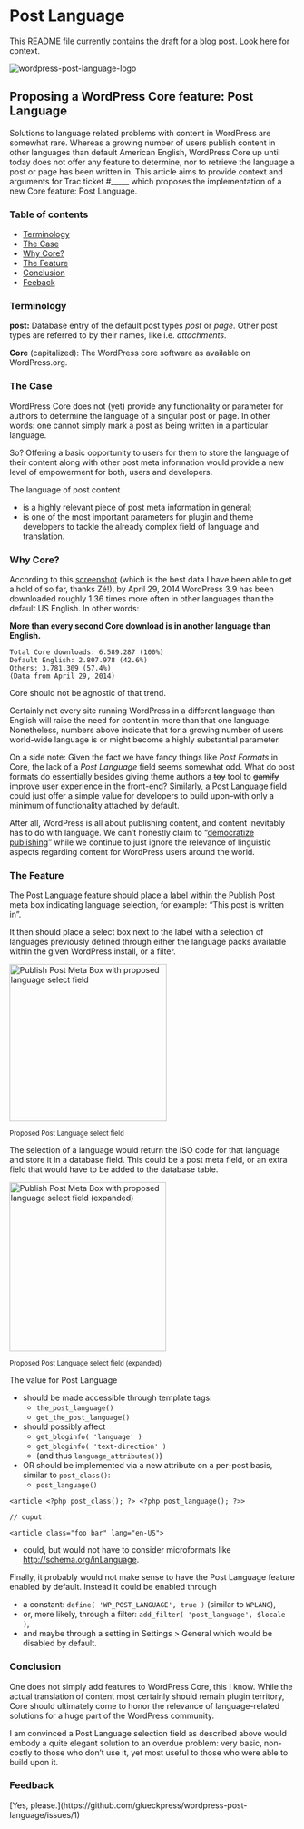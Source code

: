 # Post Language

This README file currently contains the draft for a blog post. [Look here](https://github.com/glueckpress/wordpress-post-language/issues/1) for context.

![wordpress-post-language-logo](https://cloud.githubusercontent.com/assets/308422/2893702/18b89a84-d54b-11e3-8cd5-227277bb56a0.png)

## Proposing a WordPress Core feature: Post Language

Solutions to language related problems with content in WordPress are somewhat rare. Whereas a growing number of users publish content in other languages than default American English, WordPress Core up until today does not offer any feature to determine, nor to retrieve the language a post or page has been written in. This article aims to provide context and arguments for Trac ticket #_____ which proposes the implementation of a new Core feature: Post Language.

<h3>Table of contents</h3>
<ul>
	<li><a href="#terminology">Terminology</a></li>
	<li><a href="#case">The Case</a></li>
	<li><a href="#core">Why Core?</a></li>
	<li><a href="#feature">The Feature</a></li>
	<li><a href="#conclusion">Conclusion</a></li>
	<li><a href="#feedback">Feeback</a></li>
</ul>
<h3 id="terminology">Terminology</h3>
<strong>post:</strong> Database entry of the default post types <em>post</em> or <em>page</em>. Other post types are referred to by their names, like i.e. <em>attachments</em>.

<strong>Core</strong> (capitalized): The WordPress core software as available on WordPress.org.
<h3 id="case">The Case</h3>
WordPress Core does  not (yet) provide any functionality or parameter for authors to determine the language of a singular post or page. In other words: one cannot simply mark a post as being written in a particular language.

So? Offering a basic opportunity to users for them to store the language of their content along with other post meta information would provide a new level of empowerment for both, users and developers.

The language of post content
<ul>
	<li>is a highly relevant piece of post meta information in general;</li>
	<li>is one of the most important parameters for plugin and theme developers to tackle the already complex field of language and translation.</li>
</ul>
<h3 id="core">Why Core?</h3>
According to this <a href="https://cloud.githubusercontent.com/assets/308422/2892199/3e112636-d53a-11e3-8c16-3d1bb07948b5.png">screenshot</a> (which is the best data I have been able to get a hold of so far, thanks Zé!), by April 29, 2014 WordPress 3.9 has been downloaded roughly 1.36 times more often in other languages than the default US English. In other words:

<strong>More than every second Core download is in another language than English.</strong>

```
Total Core downloads: 6.589.287 (100%)
Default English: 2.807.978 (42.6%)
Others: 3.781.309 (57.4%)
(Data from April 29, 2014)
```

Core should not be agnostic of that trend.

Certainly not every site running WordPress in a different language than English will raise the need for content in more than that one language. Nonetheless, numbers above indicate that for a growing number of users world-wide language is or might become a highly substantial parameter.

On a side note: Given the fact we have fancy things like <em>Post Formats</em> in Core, the lack of a <em>Post Language</em> field seems somewhat odd. What do post formats do essentially besides giving theme authors a <del>toy</del> tool to <del>gamify</del> improve user experience in the front-end? Similarly, a Post Language field could just offer a simple value for developers to build upon–with only a minimum of functionality attached by default.

After all, WordPress is all about publishing content, and content inevitably has to do with language. We can’t honestly claim to “<a href="http://wordpressfoundation.org/">democratize publishing</a>” while we continue to just ignore the relevance of linguistic aspects regarding content for WordPress users around the world.
<h3 id="feature">The Feature</h3>
The Post Language feature should place a label within the Publish Post meta box indicating language selection, for example: “This post is written in”.

It then should place a select box next to the label with a selection of languages previously defined through either the language packs available within the given WordPress install, or a filter.

<img class="size-full wp-image-5374" src="http://glueckpress.com/wp-content/uploads/2014/05/missing-field-2.png" alt="Publish Post Meta Box with proposed language select field" width="277" height="277" />

<small>Proposed Post Language select field</small>

The selection of a language would return the ISO code for that language and store it in a database field. This could be a post meta field, or an extra field that would have to be added to the database table.

<img class="size-full wp-image-5376" src="http://glueckpress.com/wp-content/uploads/2014/05/missing-field-4.png" alt="Publish Post Meta Box with proposed language select field (expanded)" width="276" height="298" />

<small>Proposed Post Language select field (expanded)</small>

The value for Post Language

* should be made accessible through template tags:
    * `the_post_language()`
    * `get_the_post_language()`
* should possibly affect
    * `get_bloginfo( 'language' )`
    * `get_bloginfo( 'text-direction' )`
    * (and thus `language_attributes()`)
* OR should be implemented via a new attribute on a per-post basis, similar to `post_class()`:
    * `post_language()`

```
<article <?php post_class(); ?> <?php post_language(); ?>>

// ouput:

<article class="foo bar" lang="en-US">

```

* could, but would not have to consider microformats like http://schema.org/inLanguage.

Finally, it probably would not make sense to have the Post Language feature enabled by default. Instead it could be enabled through

* a constant: `define( 'WP_POST_LANGUAGE', true )` (similar to `WPLANG`),
* or, more likely, through a filter: `add_filter( 'post_language', $locale )`,
* and maybe through a setting in Settings > General which would be disabled by default.

<h3 id="conclusion">Conclusion</h3>
One does not simply add features to WordPress Core, this I know. While the actual translation of content most certainly should remain plugin territory, Core should ultimately come to honor the relevance of language-related solutions for a huge part of the WordPress community.

I am convinced a Post Language selection field as described above would embody a quite elegant solution to an overdue problem: very basic, non-costly to those who don’t use it, yet most useful to those who were able to build upon it.

<h3 id="feedback">Feedback</h3>
[Yes, please.](https://github.com/glueckpress/wordpress-post-language/issues/1)